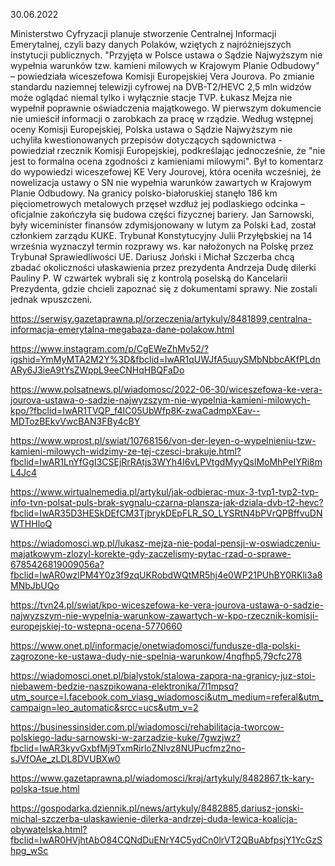 30.06.2022

Ministerstwo Cyfryzacji planuje stworzenie Centralnej Informacji Emerytalnej, czyli bazy danych Polaków, wziętych z najróżniejszych instytucji publicznych. "Przyjęta w Polsce ustawa o Sądzie Najwyższym nie wypełnia warunków tzw. kamieni milowych w Krajowym Planie Odbudowy" – powiedziała wiceszefowa Komisji Europejskiej Vera Jourova. Po zmianie standardu naziemnej telewizji cyfrowej na DVB-T2/HEVC 2,5 mln widzów może oglądać niemal tylko i wyłącznie stacje TVP. Łukasz Mejza nie wypełnił poprawnie oświadczenia majątkowego. W pierwszym dokumencie nie umieścił informacji o zarobkach za pracę w rządzie. Według wstępnej oceny Komisji Europejskiej, Polska ustawa o Sądzie Najwyższym nie uchyliła kwestionowanych przepisów dotyczących sądownictwa - powiedział rzecznik Komisji Europejskiej, podkreślając jednocześnie, że "nie jest to formalna ocena zgodności z kamieniami milowymi". Był to komentarz do wypowiedzi wiceszefowej KE Very Jourovej, która oceniła wcześniej, że nowelizacja ustawy o SN nie wypełnia warunków zawartych w Krajowym Planie Odbudowy. Na granicy polsko-białoruskiej stanęło 186 km pięciometrowych metalowych przęseł wzdłuż jej podlaskiego odcinka – oficjalnie zakończyła się budowa części fizycznej bariery. Jan Sarnowski, były wiceminister finansów zdymisjonowany w lutym za Polski Ład, został członkiem zarządu KUKE. Trybunał Konstytucyjny Julii Przyłębskiej na 14 września wyznaczył termin rozprawy ws. kar nałożonych na Polskę przez Trybunał Sprawiedliwości UE. Dariusz Joński i Michał Szczerba chcą zbadać okoliczności ułaskawienia przez prezydenta Andrzeja Dudę dilerki Pauliny P. W czwartek wybrali się z kontrolą poselską do Kancelarii Prezydenta, gdzie chcieli zapoznać się z dokumentami sprawy. Nie zostali jednak wpuszczeni.

https://serwisy.gazetaprawna.pl/orzeczenia/artykuly/8481899,centralna-informacja-emerytalna-megabaza-dane-polakow.html

https://www.instagram.com/p/CgEWeZhMv52/?igshid=YmMyMTA2M2Y%3D&fbclid=IwAR1qUWJfA5uuySMbNbbcAKfPLdnARy6J3ieA9tYsZWppL9eeCNHqHBQFaDo

https://www.polsatnews.pl/wiadomosc/2022-06-30/wiceszefowa-ke-vera-jourova-ustawa-o-sadzie-najwyzszym-nie-wypelnia-kamieni-milowych-kpo/?fbclid=IwAR1TVQP_f4IC05UbWfp8K-zwaCadmpXEav--MDTozBEkvVwcBAN3FBy4cBY

https://www.wprost.pl/swiat/10768156/von-der-leyen-o-wypelnieniu-tzw-kamieni-milowych-widzimy-ze-tej-czesci-brakuje.html?fbclid=IwAR1LnYfGgI3CSEjRrRAtjs3WYh4I6vLPVtgdMyyQslMoMhPeIYRi8mL4Jc4

https://www.wirtualnemedia.pl/artykul/jak-odbierac-mux-3-tvp1-tvp2-tvp-info-tvn-polsat-puls-brak-sygnalu-czarna-plansza-jak-dziala-dvb-t2-hevc?fbclid=IwAR35D3HESkDEfCM3TjbrykDEpFLR_SO_LYSRtN4bPVrQPBffvuDNWTHHloQ

https://wiadomosci.wp.pl/lukasz-mejza-nie-podal-pensji-w-oswiadczeniu-majatkowym-zlozyl-korekte-gdy-zaczelismy-pytac-rzad-o-sprawe-6785426819009056a?fbclid=IwAR0wzlPM4Y0z3f9zqUKRobdWQtMR5hj4e0WP21PUhBY0RKli3a8MNbJbUQo

https://tvn24.pl/swiat/kpo-wiceszefowa-ke-vera-jourova-ustawa-o-sadzie-najwyzszym-nie-wypelnia-warunkow-zawartych-w-kpo-rzecznik-komisji-europejskiej-to-wstepna-ocena-5770660

https://www.onet.pl/informacje/onetwiadomosci/fundusze-dla-polski-zagrozone-ke-ustawa-dudy-nie-spelnia-warunkow/4nqfhp5,79cfc278

https://wiadomosci.onet.pl/bialystok/stalowa-zapora-na-granicy-juz-stoi-niebawem-bedzie-naszpikowana-elektronika/7l1mpsq?utm_source=l.facebook.com_viasg_wiadomosci&utm_medium=referal&utm_campaign=leo_automatic&srcc=ucs&utm_v=2

https://businessinsider.com.pl/wiadomosci/rehabilitacja-tworcow-polskiego-ladu-sarnowski-w-zarzadzie-kuke/7gwzjwz?fbclid=IwAR3kyvGxbfMj9TxmRirloZNlvz8NUPucfmz2no-sJVfOAe_zLDL8DVUBXw0

https://www.gazetaprawna.pl/wiadomosci/kraj/artykuly/8482867,tk-kary-polska-tsue.html

https://gospodarka.dziennik.pl/news/artykuly/8482885,dariusz-jonski-michal-szczerba-ulaskawienie-dilerka-andrzej-duda-lewica-koalicja-obywatelska.html?fbclid=IwAR0HVjhtAbO84CQNdDuENrY4C5ydCn0lrVT2QBuAbfpsjY1YcGzShpg_wSc